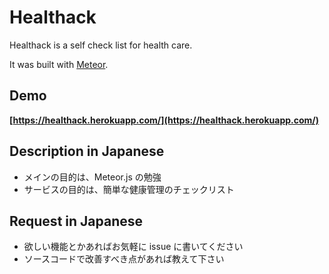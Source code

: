 # Healthack

Healthack is a self check list for health care.

It was built with [Meteor](http://meteor.com).

## Demo

**[https://healthack.herokuapp.com/](https://healthack.herokuapp.com/)**

## Description in Japanese

* メインの目的は、Meteor.js の勉強
* サービスの目的は、簡単な健康管理のチェックリスト

## Request in Japanese

* 欲しい機能とかあればお気軽に issue に書いてください
* ソースコードで改善すべき点があれば教えて下さい
